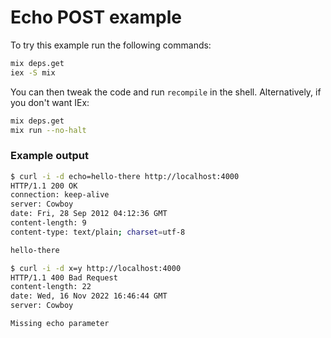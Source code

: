 # Echo POST example

To try this example run the following commands:

```bash
mix deps.get
iex -S mix
```

You can then tweak the code and run `recompile` in the shell.
Alternatively, if you don't want IEx:

```bash
mix deps.get
mix run --no-halt
```

### Example output

```bash
$ curl -i -d echo=hello-there http://localhost:4000
HTTP/1.1 200 OK
connection: keep-alive
server: Cowboy
date: Fri, 28 Sep 2012 04:12:36 GMT
content-length: 9
content-type: text/plain; charset=utf-8

hello-there
```

```bash
$ curl -i -d x=y http://localhost:4000
HTTP/1.1 400 Bad Request
content-length: 22
date: Wed, 16 Nov 2022 16:46:44 GMT
server: Cowboy

Missing echo parameter
```
